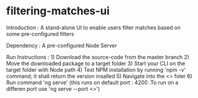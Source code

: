# filtering-matches-ui

Introduction : 
			A stand-alone UI to enable users filter matches based on some pre-configured filters

Dependency :
			A pre-configured Node Server
			
Run Instructions :
			1) Download the source-code from the master branch
			2) Move the downloaded package to a target folder
			3) Start your CLI on the target folder with Node path
			4) Test NPM installation by running 'npm -v' command; it shall return the version insalled
			5) Navigate into the <<filtering-matches-ui>> foler
			6) Run command 'ng serve' (this runs on default port : 4200 .To run on a differen port use 'ng serve --port <<new port number>>') 